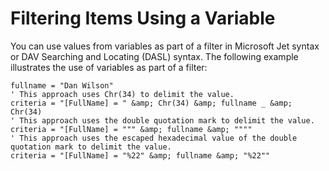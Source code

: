 
# Filtering Items Using a Variable

You can use values from variables as part of a filter in Microsoft Jet syntax or DAV Searching and Locating (DASL) syntax. The following example illustrates the use of variables as part of a filter: 


```
fullname = "Dan Wilson" 
' This approach uses Chr(34) to delimit the value.  
criteria = "[FullName] = " &amp; Chr(34) &amp; fullname _ &amp; Chr(34) 
' This approach uses the double quotation mark to delimit the value.  
criteria = "[FullName] = """ &amp; fullname &amp; """" 
' This approach uses the escaped hexadecimal value of the double quotation mark to delimit the value.  
criteria = "[FullName] = "%22" &amp; fullname &amp; "%22"" 

```

